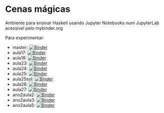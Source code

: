 # Cenas mágicas
Ambiente para ensinar Haskell usando Jupyter Notebooks num JupyterLab acessível pelo mybinder.org

Para experimentar:
- master: [![Binder](https://mybinder.org/badge_logo.svg)](https://mybinder.org/v2/gh/EvaGomes/teaching-haskell/master)
- aula17: [![Binder](https://mybinder.org/badge_logo.svg)](https://mybinder.org/v2/gh/EvaGomes/teaching-haskell/aula27?urlpath=lab/workspaces/ws-aula17)
- aula18: [![Binder](https://mybinder.org/badge_logo.svg)](https://mybinder.org/v2/gh/EvaGomes/teaching-haskell/aula27?urlpath=lab/workspaces/ws-aula18)
- aula23: [![Binder](https://mybinder.org/badge_logo.svg)](https://mybinder.org/v2/gh/EvaGomes/teaching-haskell/aula27?urlpath=lab/workspaces/ws-aula23)
- aula24: [![Binder](https://mybinder.org/badge_logo.svg)](https://mybinder.org/v2/gh/EvaGomes/teaching-haskell/aula27?urlpath=lab/workspaces/ws-aula24)
- aula25: [![Binder](https://mybinder.org/badge_logo.svg)](https://mybinder.org/v2/gh/EvaGomes/teaching-haskell/aula27?urlpath=lab/workspaces/ws-aula25lab)
- aula25sol: [![Binder](https://mybinder.org/badge_logo.svg)](https://mybinder.org/v2/gh/EvaGomes/teaching-haskell/aula27?urlpath=lab/workspaces/ws-aula25sol)
- aula26: [![Binder](https://mybinder.org/badge_logo.svg)](https://mybinder.org/v2/gh/EvaGomes/teaching-haskell/aula27?urlpath=lab/workspaces/ws-aula26)
- aula27: [![Binder](https://mybinder.org/badge_logo.svg)](https://mybinder.org/v2/gh/EvaGomes/teaching-haskell/aula27?urlpath=lab/workspaces/ws-aula27lab)
- ano2aula2: [![Binder](https://mybinder.org/badge_logo.svg)](https://mybinder.org/v2/gh/EvaGomes/teaching-haskell/ano2aula2?urlpath=lab/workspaces/ws-ano2aula2)
- ano2aula3: [![Binder](https://mybinder.org/badge_logo.svg)](https://mybinder.org/v2/gh/EvaGomes/teaching-haskell/ano2aula3?urlpath=lab/workspaces/ws-ano2aula3)
- ano2aula5: [![Binder](https://mybinder.org/badge_logo.svg)](https://mybinder.org/v2/gh/EvaGomes/teaching-haskell/ano2aula5?urlpath=lab/workspaces/ws-ano2aula5)

